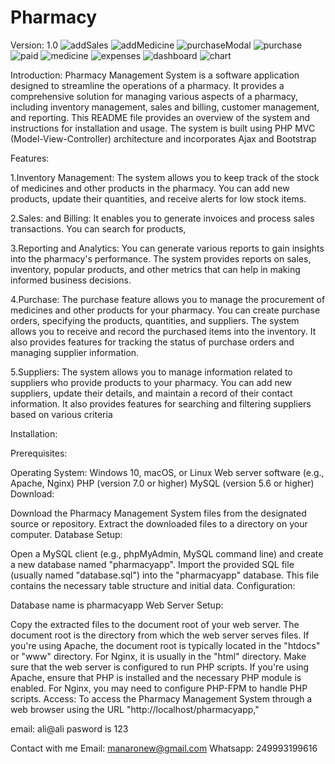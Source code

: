 # Pharmacy

Version: 1.0
![addSales](https://github.com/manarnew/Pharmacy/assets/74496683/7ca84208-11f7-410b-b197-d8be82c67d1b)
![addMedicine](https://github.com/manarnew/Pharmacy/assets/74496683/705b25db-80b7-46ff-a8b8-05339c8aa7ba)
![purchaseModal](https://github.com/manarnew/Pharmacy/assets/74496683/05e93081-c37f-48cd-a7b3-c357fd2b64c8)
![purchase](https://github.com/manarnew/Pharmacy/assets/74496683/18fc96af-d33b-45e3-b035-4063f917b4b0)
![paid](https://github.com/manarnew/Pharmacy/assets/74496683/3b3bb9bd-6d23-4e24-8279-b1d33b63af99)
![medicine](https://github.com/manarnew/Pharmacy/assets/74496683/e339b472-8604-46ef-9c01-d5652bc52fa5)
![expenses](https://github.com/manarnew/Pharmacy/assets/74496683/3de9759e-9286-4270-a1c9-2b9099813c6d)
![dashboard](https://github.com/manarnew/Pharmacy/assets/74496683/c188b251-2603-47b2-9d73-81cf90af2855)
![chart](https://github.com/manarnew/Pharmacy/assets/74496683/c9275c2f-949a-4dda-be87-0f0590ed6ee4)


Introduction:
Pharmacy Management System is a software application designed to streamline the operations of a pharmacy. 
It provides a comprehensive solution for managing various aspects of a pharmacy, including inventory management, sales and billing, customer management, and reporting.
This README file provides an overview of the system and instructions for installation and usage.
The system is built using PHP MVC (Model-View-Controller) architecture and incorporates Ajax and Bootstrap

Features:

1.Inventory Management: 
The system allows you to keep track of the stock of medicines and other products in the pharmacy.
You can add new products, update their quantities, and receive alerts for low stock items.

2.Sales:
and Billing: It enables you to generate invoices and process sales transactions. You can search for products,

3.Reporting and Analytics: You can generate various reports to gain insights into the pharmacy's performance.
The system provides reports on sales, inventory, popular products, and other metrics that can help in making informed business decisions.

4.Purchase:
The purchase feature allows you to manage the procurement of medicines and other products for your pharmacy.
You can create purchase orders, specifying the products, quantities, and suppliers.
The system allows you to receive and record the purchased items into the inventory.
It also provides features for tracking the status of purchase orders and managing supplier information.

5.Suppliers:
The system allows you to manage information related to suppliers who provide products to your pharmacy.
You can add new suppliers, update their details, and maintain a record of their contact information.
It also provides features for searching and filtering suppliers based on various criteria

Installation:

Prerequisites:

Operating System: Windows 10, macOS, or Linux
Web server software (e.g., Apache, Nginx)
PHP (version 7.0 or higher)
MySQL (version 5.6 or higher)
Download:

Download the Pharmacy Management System files from the designated source or repository.
Extract the downloaded files to a directory on your computer.
Database Setup:

Open a MySQL client (e.g., phpMyAdmin, MySQL command line) and create a new database named "pharmacyapp".
Import the provided SQL file (usually named "database.sql") into the "pharmacyapp" database. This file contains the necessary table structure and initial data.
Configuration:

Database name is pharmacyapp
Web Server Setup:

Copy the extracted files to the document root of your web server. The document root is the directory from which the web server serves files.
If you're using Apache, the document root is typically located in the "htdocs" or "www" directory. For Nginx, it is usually in the "html" directory.
Make sure that the web server is configured to run PHP scripts. If you're using Apache, ensure that PHP is installed and the necessary PHP module is enabled. For Nginx, you may need to configure PHP-FPM to handle PHP scripts.
Access:
To access the Pharmacy Management System through a web browser using the URL "http://localhost/pharmacyapp,"

email: ali@ali pasword is 123

Contact with me 
Email: manaronew@gmail.com
Whatsapp: 249993199616
